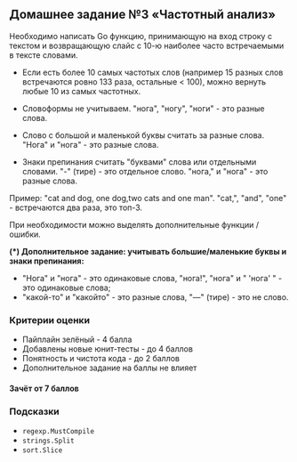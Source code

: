 ## Домашнее задание №3 «Частотный анализ»

Необходимо написать Go функцию, принимающую на вход строку с текстом и 
возвращающую слайс с 10-ю наиболее часто встречаемыми в тексте словами.

* Если есть более 10 самых частотых слов (например 15 разных слов встречаются ровно 133 раза,
остальные < 100), можно вернуть любые 10 из самых частотных.

* Словоформы не учитываем. "нога", "ногу", "ноги" - это разные слова.

* Слово с большой и маленькой буквы считать за разные слова.
"Нога" и "нога" - это разные слова.

* Знаки препинания считать "буквами" слова или отдельными словами.
"-" (тире) - это отдельное слово. "нога," и "нога" - это разные слова.

Пример: "cat and dog, one dog,two cats and one man".
"cat,", "and", "one" - встречаются два раза, это топ-3.

При необходимости можно выделять дополнительные функции / ошибки.

**(*) Дополнительное задание: учитывать большие/маленькие буквы и знаки препинания:**
* "Нога" и "нога" - это одинаковые слова, "нога!", "нога" и " 'нога' " - это одинаковые слова;
* "какой-то" и "какойто" - это разные слова, "—" (тире) - это не слово.

### Критерии оценки
- Пайплайн зелёный - 4 балла
- Добавлены новые юнит-тесты - до 4 баллов
- Понятность и чистота кода - до 2 баллов
- Дополнительное задание на баллы не влияет

#### Зачёт от 7 баллов

### Подсказки
- `regexp.MustCompile`
- `strings.Split`
- `sort.Slice`
